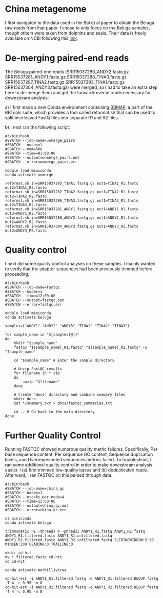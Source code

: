 # China metagenome

I first navigated to the data used in the Bai et al paper to obtain the Beluga raw reads from that paper. I chose to only focus on the Beluga samples, though others were taken from dolphins and seals. Their data is freely available on NCBI following this [link](https://www.ncbi.nlm.nih.gov/biosample/SAMN20056375). 

# De-merging paired-end reads 

The Beluga paired-end reads (SRR15037280_ANDY2.fastq.gz  SRR15037281_ANDY1.fastq.gz  SRR15037286_TINA3.fastq.gz  SRR15037287_TINA2.fastq.gz  SRR15037293_TINA1.fastq.gz  SRR15037304_ANDY3.fastq.gz) were merged, so I had to take an extra step here to de-merge them and get the forward/reverse reads necessary for downstream analysis: 

a) I first made a new Conda environment containing [BBMAP](https://anaconda.org/bioconda/bbmap), a part of the BBTools suite, which provides a tool called reformat.sh that can be used to split interleaved FastQ files into separate R1 and R2 files. 

b) I next ran the following script: 

```
#!/bin/bash
#SBATCH --job-name=unmerge_pairs
#SBATCH --nodes=1
#SBATCH --mem=50G
#SBATCH --time=01:00:00
#SBATCH --output=unmerge_pairs.out
#SBATCH --error=unmerge_pairs.err

module load miniconda 
conda activate unmerge 

reformat.sh in=SRR15037293_TINA1.fastq.gz out1=TINA1_R1.fastq out2=TINA1_R2.fastq
reformat.sh in=SRR15037287_TINA2.fastq.gz out1=TINA2_R1.fastq out2=TINA2_R2.fastq
reformat.sh in=SRR15037286_TINA3.fastq.gz out1=TINA3_R1.fastq out2=TINA3_R2.fastq
reformat.sh in=SRR15037281_ANDY1.fastq.gz out1=ANDY1_R1.fastq out2=ANDY1_R2.fastq
reformat.sh in=SRR15037280_ANDY2.fastq.gz out1=ANDY2_R1.fastq out2=ANDY2_R2.fastq
reformat.sh in=SRR15037304_ANDY3.fastq.gz out1=ANDY3_R1.fastq out2=ANDY3_R2.fastq
```

# Quality control 

I next did some quality control analyses on these samples. I mainly wanted to verify that the adapter sequences had been previously trimmed before proceeding. 

```
#!/bin/bash
#SBATCH --job-name=fastqc
#SBATCH --nodes=1
#SBATCH --time=12:00:00
#SBATCH --output=fastqc.out
#SBATCH --error=fastqc.err

module load miniconda 
conda activate beluga 

samples=("ANDY1" "ANDY2" "ANDY3" "TINA1" "TINA2" "TINA3")

for sample_name in "${samples[@]}"
do
    mkdir "$sample_name"
    fastqc "${sample_name}_R1.fastq" "${sample_name}_R2.fastq" -o "$sample_name"

    cd "$sample_name" # Enter the sample directory

    # Unzip FastQC results
    for filename in *.zip 
    do 
        unzip "$filename"
    done 

    # Create 'docs' directory and combine summary files
    mkdir docs
    cat */summary.txt > docs/fastqc_summaries.txt

    cd .. # Go back to the main directory
done
```

# Further Quality Control 

Running FASTQC showed numerous quality metric failures. Specifically, Per base sequence content, Per sequence GC content, Sequence duplication levels, and Overrepresented sequences metrics failed. To troubleshoot, I ran some additional quality control in order to make downstream analysis easier. I (a) first trimmed low-quality bases and (b) deduplicated reads. Afterward, I ran FASTQC on this parsed through data. 

```
#!/bin/bash
#SBATCH --job-name=china_qc
#SBATCH --nodes=1
#SBATCH --ntasks-per-node=4
#SBATCH --time=12:00:00
#SBATCH --output=china_qc.out
#SBATCH --error=china_qc.err

ml miniconda 
conda activate beluga 

trimmomatic PE -threads 4 -phred33 ANDY1_R1.fastq ANDY1_R2.fastq ANDY1_R1.filtered.fastq ANDY1_R1.unfiltered.fastq ANDY1_R2.filtered.fastq ANDY1_R2.unfiltered.fastq SLIDINGWINDOW:5:20 MINLEN:200 LEADING:0 TRAILING:0

mkdir cd-hit 
mv *.filtered.fastq cd-hit 
cd cd-hit

conda activate morbillivirus 

cd-hit-est -i ANDY1_R1.filtered.fastq -o ANDY1_R1.filtered.DEDUP.fastq -T 4 -c 0.95 -n 8
cd-hit-est -i ANDY1_R2.filtered.fastq -o ANDY1_R2.filtered.DEDUP.fastq -T 4 -c 0.95 -n 8
```
